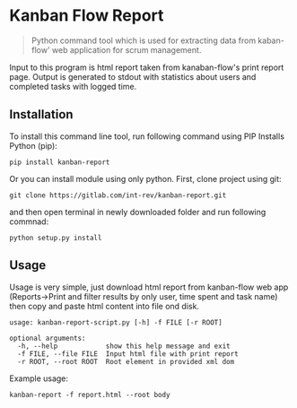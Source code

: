 # Kanban Flow Report
>Python command tool which is used for extracting data from kaban-flow' web application for scrum management.

Input to this program is html report taken from kanaban-flow's print report page.
Output is generated to stdout with statistics about users and completed tasks with logged time.

## Installation
To install this command line tool, run following command using PIP Installs Python (pip):

`pip install kanban-report`

Or you can install module using only python. First, clone project using git:

`git clone https://gitlab.com/int-rev/kanban-report.git`

and then open terminal in newly downloaded folder and run following commnad:

`python setup.py install`

## Usage
Usage is very simple, just download html report from kanban-flow web app (Reports->Print and filter results by only user, time spent and task name) then copy and paste html content into file ond disk.

```
usage: kanban-report-script.py [-h] -f FILE [-r ROOT]

optional arguments:
  -h, --help            show this help message and exit
  -f FILE, --file FILE  Input html file with print report
  -r ROOT, --root ROOT  Root element in provided xml dom
```

Example usage:

`kanban-report -f report.html --root body`